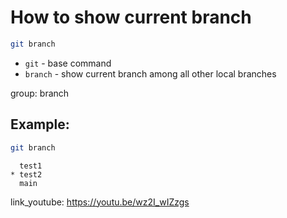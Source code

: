 # How to show current branch

```bash
git branch
```

- `git` - base command
- `branch` - show current branch among all other local branches

group: branch

## Example: 
```bash
git branch
```
```
  test1
* test2
  main

```

link_youtube: https://youtu.be/wz2I_wIZzgs
